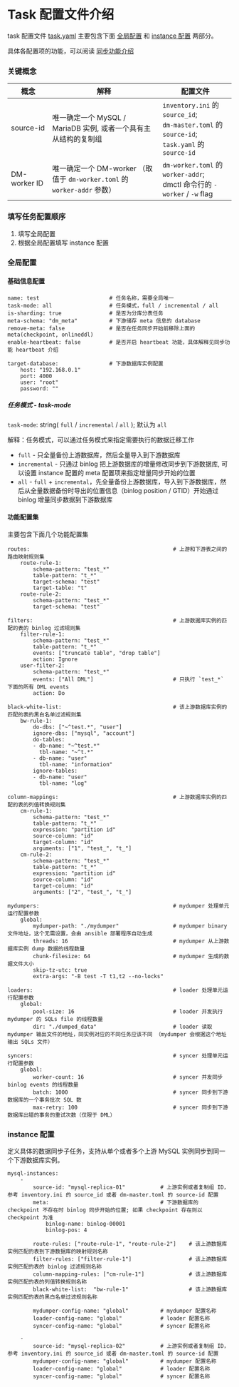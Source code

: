 Task 配置文件介绍
===

task 配置文件 [task.yaml](./task.yaml) 主要包含下面 [全局配置](#全局配置) 和 [instance 配置](#instance-配置) 两部分。

具体各配置项的功能，可以阅读 [同步功能介绍](../overview.md#同步功能介绍)


### 关键概念

| 概念         | 解释                                                         | 配置文件                                                     |
| ------------ | ------------------------------------------------------------ | ------------------------------------------------------------ |
| source-id  | 唯一确定一个 MySQL / MariaDB 实例, 或者一个具有主从结构的复制组 | `inventory.ini` 的 `source_id`;<br> `dm-master.toml` 的 `source-id`;<br> `task.yaml` 的 `source-id` |
| DM-worker ID | 唯一确定一个 DM-worker （取值于 `dm-worker.toml` 的 `worker-addr` 参数） | `dm-worker.toml` 的 `worker-addr`;<br> dmctl 命令行的 `-worker` / `-w` flag  |

### 填写任务配置顺序
1. 填写全局配置
2. 根据全局配置填写 instance 配置

### 全局配置

#### 基础信息配置

```
name: test                      # 任务名称，需要全局唯一
task-mode: all                  # 任务模式，full / incremental / all
is-sharding: true               # 是否为分库分表任务
meta-schema: "dm_meta"          # 下游储存 meta 信息的 database
remove-meta: false              # 是否在任务同步开始前移除上面的 meta(checkpoint, onlineddl)
enable-heartbeat: false         # 是否开启 heartbeat 功能，具体解释见同步功能 heartbeat 介绍

target-database:                # 下游数据库实例配置
    host: "192.168.0.1"
    port: 4000
    user: "root"
    password: ""
```

##### 任务模式 - task-mode

`task-mode`: string( `full` / `incremental` / `all` ); 默认为 `all`

解释：任务模式，可以通过任务模式来指定需要执行的数据迁移工作
- `full` - 只全量备份上游数据库，然后全量导入到下游数据库
- `incremental` - 只通过 binlog 把上游数据库的增量修改同步到下游数据库, 可以设置 instance 配置的 meta 配置项来指定增量同步开始的位置
- `all` - `full` + `incremental`，先全量备份上游数据库，导入到下游数据库，然后从全量数据备份时导出的位置信息（binlog position / GTID）开始通过 binlog 增量同步数据到下游数据库


#### 功能配置集

主要包含下面几个功能配置集

```
routes:                                             # 上游和下游表之间的路由映射规则集
    route-rule-1:
    ​    schema-pattern: "test_*"                
    ​    table-pattern: "t_*"
    ​    target-schema: "test"
    ​    target-table: "t"
    route-rule-2:
    ​    schema-pattern: "test_*"
    ​    target-schema: "test"

filters:                                            # 上游数据库实例的匹配的表的 binlog 过滤规则集
    filter-rule-1:
    ​    schema-pattern: "test_*"
    ​    table-pattern: "t_*"
    ​    events: ["truncate table", "drop table"]
    ​    action: Ignore
    user-filter-2:
        schema-pattern: "test_*"
        events: ["All DML"]                         # 只执行 `test_*` 下面的所有 DML events
        action: Do

black-white-list:                                   # 该上游数据库实例的匹配的表的黑白名单过滤规则集
    bw-rule-1:
        do-dbs: ["~^test.*", "user"]
        ignore-dbs: ["mysql", "account"]
        do-tables:
        - db-name: "~^test.*"
          tbl-name: "~^t.*"
        - db-name: "user"
          tbl-name: "information"
        ignore-tables:
        - db-name: "user"
          tbl-name: "log"

column-mappings:                                    # 上游数据库实例的匹配的表的列值转换规则集
    cm-rule-1:
    ​    schema-pattern: "test_*"
    ​    table-pattern: "t_*"
    ​    expression: "partition id"
    ​    source-column: "id"
    ​    target-column: "id"
    ​    arguments: ["1", "test_", "t_"]
    cm-rule-2:
        schema-pattern: "test_*"
        table-pattern: "t_*"
        expression: "partition id"
        source-column: "id"
        target-column: "id"
        arguments: ["2", "test_", "t_"]

mydumpers:                                          # mydumper 处理单元运行配置参数
    global:
    ​    mydumper-path: "./mydumper"                 # mydumper binary 文件地址，这个无需设置，会由 ansible 部署程序自动生成
    ​    threads: 16                                 # mydumper 从上游数据库实例 dump 数据的线程数量
    ​    chunk-filesize: 64                          # mydumper 生成的数据文件大小
    ​    skip-tz-utc: true						
    ​    extra-args: "-B test -T t1,t2 --no-locks"

loaders:                                            # loader 处理单元运行配置参数
    global:
    ​    pool-size: 16                               # loader 并发执行 mydumper 的 SQLs file 的线程数量
    ​    dir: "./dumped_data"                        # loader 读取 mydumper 输出文件的地址，同实例对应的不同任务应该不同 （mydumper 会根据这个地址输出 SQLs 文件）

syncers:                                            # syncer 处理单元运行配置参数
    global:
    ​    worker-count: 16                            # syncer 并发同步 binlog events 的线程数量
    ​    batch: 1000                                 # syncer 同步到下游数据库的一个事务批次 SQL 数
    ​    max-retry: 100                              # syncer 同步到下游数据库出错的事务的重试次数（仅限于 DML）
```


### instance 配置

定义具体的数据同步子任务，支持从单个或者多个上游 MySQL 实例同步到同一个下游数据库实例。

```
mysql-instances:
    -
    ​    source-id: "mysql-replica-01"           # 上游实例或者复制组 ID，参考 inventory.ini 的 source_id 或者 dm-master.toml 的 source-id 配置
    ​    meta:                                   # 下游数据库的 checkpoint 不存在时 binlog 同步开始的位置; 如果 checkpoint 存在则以 checkpoint 为准
    ​        binlog-name: binlog-00001
    ​        binlog-pos: 4

    ​    route-rules: ["route-rule-1", "route-rule-2"]    # 该上游数据库实例匹配的表到下游数据库的映射规则名称
    ​    filter-rules: ["filter-rule-1"]                  # 该上游数据库实例匹配的表的 binlog 过滤规则名称
    ​    column-mapping-rules: ["cm-rule-1"]              # 该上游数据库实例匹配的表的列值转换规则名称
    ​    black-white-list:  "bw-rule-1"                   # 该上游数据库实例匹配的表的黑白名单过滤规则名称

    ​    mydumper-config-name: "global"          # mydumper 配置名称
    ​    loader-config-name: "global"            # loader 配置名称
    ​    syncer-config-name: "global"            # syncer 配置名称

    -
    ​    source-id: "mysql-replica-02"           # 上游实例或者复制组 ID，参考 inventory.ini 的 source_id 或者 dm-master.toml 的 source-id 配置
    ​    mydumper-config-name: "global"          # mydumper 配置名称
    ​    loader-config-name: "global"            # loader 配置名称
    ​    syncer-config-name: "global"            # syncer 配置名称
```
